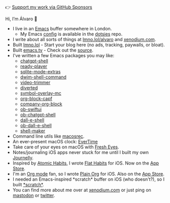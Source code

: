👉 [Support my work via GitHub Sponsors](https://github.com/sponsors/xenodium)

Hi, I’m Álvaro 👋
- I live in an [Emacs](https://www.gnu.org/software/emacs) buffer somewhere in London.
  - My Emacs [config](https://github.com/xenodium/dotsies/tree/main/emacs) is available in the [dotsies](https://github.com/xenodium/dotsies) repo.
- I write about all sorts of things at [lmno.lol/alvaro](https://lmno.lol/alvaro) and [xenodium.com](https://xenodium.com).
- Built [lmno.lol](https://lmno.lol) - Start your blog here (no ads, tracking, paywalls, or bloat).
- Built [emacs.tv](https://emacs.tv) - Check out the [source](https://github.com/emacstv/emacstv.github.io).
- I've written a few Emacs packages you may like:
  - [chatgpt-shell](https://github.com/xenodium/chatgpt-shell)
  - [ready-player](https://github.com/xenodium/ready-player)
  - [sqlite-mode-extras](https://github.com/xenodium/sqlite-mode-extras)
  - [dwim-shell-command](https://github.com/xenodium/dwim-shell-command)
  - [video-trimmer](https://github.com/xenodium/video-trimmer)
  - [diverted](https://github.com/xenodium/diverted)
  - [symbol-overlay-mc](https://github.com/xenodium/symbol-overlay-mc)
  - [org-block-capf](https://github.com/xenodium/org-block-capf)
  - [company-org-block](https://github.com/xenodium/company-org-block)
  - [ob-swiftui](https://github.com/xenodium/ob-swiftui)
  - [ob-chatgpt-shell](https://github.com/xenodium/ob-chatgpt-shell)
  - [dall-e-shell](https://github.com/xenodium/dall-e-shell)
  - [ob-dall-e-shell](https://github.com/xenodium/ob-dall-e-shell)
  - [shell-maker](https://github.com/xenodium/shell-maker)
- Command line utils like [macosrec](https://github.com/xenodium/macosrec).
- An ever-present macOS clock: [EverTime](https://github.com/xenodium/EverTime)
- Take care of your eyes on macOS with [Fresh Eyes](https://apps.apple.com/us/app/fresh-eyes/id6480411697?mt=12).
- Notes/journaling iOS apps never stuck for me until I built my own [Journelly](https://journelly.com).
- Inspired by [Atomic Habits](https://jamesclear.com/atomic-habits), I wrote [Flat Habits](https://flathabits.com) for iOS. Now on the [App Store](https://apps.apple.com/app/id1558358855).
- I'm an [Org mode](https://orgmode.org/) fan, so I wrote [Plain Org](https://plainorg.com) for iOS. Also on the [App Store](https://apps.apple.com/app/id1578965002).
- I needed an Emacs-inspired \*scratch\* buffer on iOS (who doesn't?), so I built [\*scratch\*](https://xenodium.com/scratch-a-minimal-scratch-area/).
- You can find more about me over at [xenodium.com](https://xenodium.com) or just ping on [mastodon](https://indieweb.social/@xenodium) or [twitter](https://twitter.com/xenodium).
